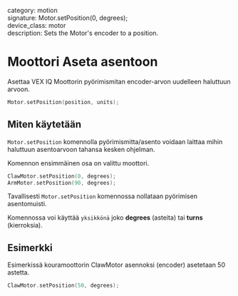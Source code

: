 category: motion  
signature: Motor.setPosition(0, degrees);  
device_class: motor  
description: Sets the Motor's encoder to a position.  

# Moottori Aseta asentoon

Asettaa VEX IQ Moottorin pyörimismitan encoder-arvon uudelleen haluttuun arvoon.

```cpp
Motor.setPosition(position, units);
```

## Miten käytetään

`Motor.setPosition` komennolla pyörimismitta/asento voidaan laittaa mihin haluttuun asentoarvoon tahansa kesken ohjelman.

Komennon ensimmäinen osa on valittu moottori.

```cpp
ClawMotor.setPosition(0, degrees);
ArmMotor.setPosition(90, degrees);
```

Tavallisesti `Motor.setPosition` komennossa nollataan pyörimisen asentomuisti.

Komennossa voi käyttää `yksikkönä` joko **degrees** (asteita) tai **turns** (kierroksia).

## Esimerkki

Esimerkissä kouramoottorin ClawMotor asennoksi (encoder) asetetaan 50 astetta.

```cpp
ClawMotor.setPosition(50, degrees);
```

<advanced>
</advanced>